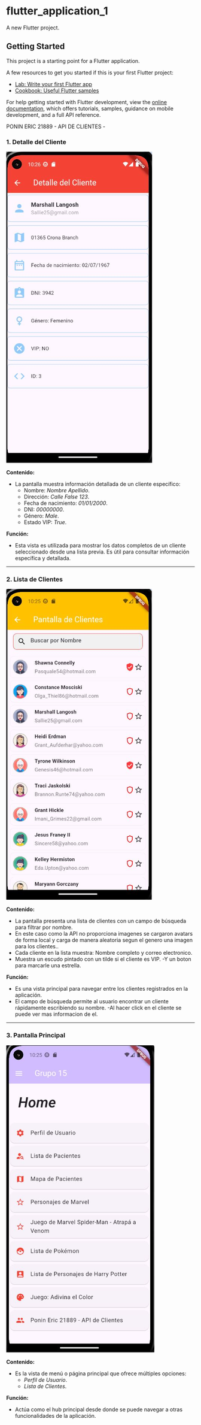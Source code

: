 # flutter_application_1

A new Flutter project.

## Getting Started

This project is a starting point for a Flutter application.

A few resources to get you started if this is your first Flutter project:

- [Lab: Write your first Flutter app](https://docs.flutter.dev/get-started/codelab)
- [Cookbook: Useful Flutter samples](https://docs.flutter.dev/cookbook)

For help getting started with Flutter development, view the
[online documentation](https://docs.flutter.dev/), which offers tutorials,
samples, guidance on mobile development, and a full API reference.


PONIN ERIC 21889 - API DE CLIENTES - 

### 1. **Detalle del Cliente**

![lib/assets/cliente/documentacion/](DetalleCLiente.JPG)

   **Contenido:**
   - La pantalla muestra información detallada de un cliente específico:
     - Nombre: *Nombre Apellido*.
     - Dirección: *Calle False 123*.
     - Fecha de nacimiento: *01/01/2000*.
     - DNI: *00000000*.
     - Género: *Male*.
     - Estado VIP: *True*.

   **Función:**
   - Esta vista es utilizada para mostrar los datos completos de un cliente seleccionado desde una lista previa. Es útil para consultar información específica y detallada.

---
### 2. **Lista de Clientes**

![lib/assets/cliente/documentacion/](ListaCLientes.JPG)

   **Contenido:**
   - La pantalla presenta una lista de clientes con un campo de búsqueda para filtrar por nombre.
   - En este caso como la API no proporciona imagenes se cargaron avatars de forma local y carga de manera aleatoria segun el genero una imagen para los clientes..
   - Cada cliente en la lista muestra: Nombre completo y correo electronico.
   - Muestra un escudo pintado con un tilde si el cliente es VIP.
   -Y un boton para marcarle una estrella.

   **Función:**
   - Es una vista principal para navegar entre los clientes registrados en la aplicación.
   - El campo de búsqueda permite al usuario encontrar un cliente rápidamente escribiendo su nombre.
   -Al hacer click en el cliente se puede ver mas informacion de el.

---
### 3. **Pantalla Principal**

![lib/assets/cliente/documentacion/](Principal.JPG)


   **Contenido:**
   - Es la vista de menú o página principal que ofrece múltiples opciones:
     - *Perfil de Usuario*.
     - *Lista de Clientes*.

   **Función:**
   - Actúa como el hub principal desde donde se puede navegar a otras funcionalidades de la aplicación.

